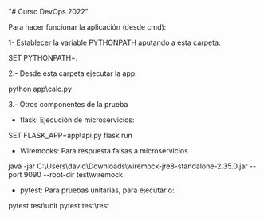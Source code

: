 "# Curso DevOps 2022" 

Para hacer funcionar la aplicación (desde cmd):

1- Establecer la variable PYTHONPATH aputando a esta carpeta:

SET PYTHONPATH=.

2.- Desde esta carpeta ejecutar la app:

python app\calc.py

3.- Otros componentes de la prueba

* flask: Ejecución de microservicios:

SET FLASK_APP=app\api.py
flask run

* Wiremocks: Para respuesta falsas a microservicios

java -jar C:\Users\david\Downloads\wiremock-jre8-standalone-2.35.0.jar  --port 9090 --root-dir test\wiremock

* pytest: Para pruebas unitarias, para ejecutarlo:

pytest test\unit
pytest test\rest